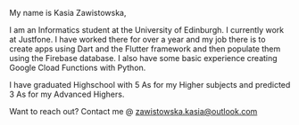 My name is Kasia Zawistowska,

I am an Informatics student at the University of Edinburgh. I currently work at Justfone. I have worked there for over a year and my job there is to create apps using Dart and the Flutter framework and then populate them using the Firebase database. I also have some basic experience creating Google Cload Functions with Python.

I have graduated Highschool with 5 As for my Higher subjects and predicted 3 As for my Advanced Highers.

Want to reach out? Contact me @ zawistowska.kasia@outlook.com

<!---
K-Zawis/K-Zawis is a ✨ special ✨ repository because its `README.md` (this file) appears on your GitHub profile.
You can click the Preview link to take a look at your changes.
--->

